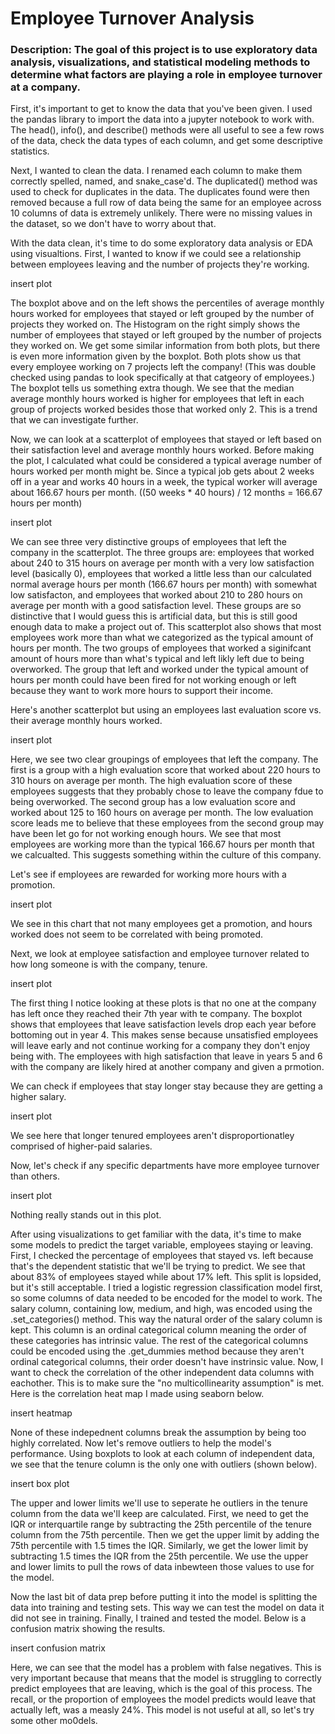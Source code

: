 # Employee Turnover Analysis
### Description: The goal of this project is to use exploratory data analysis, visualizations, and statistical modeling methods to determine what factors are playing a role in employee turnover at a company. 

First, it's important to get to know the data that you've been given. I used the pandas library to import the data into a jupyter notebook to work with. The head(), info(), and describe() methods were all useful to see a few rows of the data, check the data types of each column, and get some descriptive statistics. 

Next, I wanted to clean the data. I renamed each column to make them correctly spelled, named, and snake_case'd. The duplicated() method was used to check for duplicates in the data. The duplicates found were then removed because a full row of data being the same for an employee across 10 columns of data is extremely unlikely. There were no missing values in the dataset, so we don't have to worry about that.

With the data clean, it's time to do some exploratory data analysis or EDA using visualtions. First, I wanted to know if we could see a relationship between employees leaving and the number of projects they're working.

insert plot

The boxplot above and on the left shows the percentiles of average monthly hours worked for employees that stayed or left grouped by the number of projects they worked on. The Histogram on the right simply shows the number of employees that stayed or left grouped by the number of projects they worked on. We get some similar information from both plots, but there is even more information given by the boxplot. Both plots show us that every employee working on 7 projects left the company! (This was double checked using pandas to look specifically at that catgeory of employees.) The boxplot tells us something extra though. We see that the median average monthly hours worked is higher for employees that left in each group of projects worked besides those that worked only 2. This is a trend that we can investigate further.

Now, we can look at a scatterplot of employees that stayed or left based on their satisfaction level and average monthly hours worked. Before making the plot, I calculated what could be considered a typical average number of hours worked per month might be. Since a typical job gets about 2 weeks off in a year and works 40 hours in a week, the typical worker will average about 166.67 hours per month. ((50 weeks * 40 hours) / 12 months = 166.67 hours per month)

insert plot

We can see three very distinctive groups of employees that left the company in the scatterplot. The three groups are: employees that worked about 240 to 315 hours on average per month with a very low satisfaction level (basically 0), employees that worked a little less than our calculated normal average hours per month (166.67 hours per month) with somewhat low satisfacton, and employees that worked about 210 to 280 hours on average per month with a good satisfaction level. These groups are so distinctive that I would guess this is artificial data, but this is still good enough data to make a project out of. This scatterplot also shows that most employees work more than what we categorized as the typical amount of hours per month. The two groups of employees that worked a siginifcant amount of hours more than what's typical and left likly left due to being overworked. The group that left and worked under the typical amount of hours per month could have been fired for not working enough or left because they want to work more hours to support their income.

Here's another scatterplot but using an employees last evaluation score vs. their average monthly hours worked.

insert plot

Here, we see two clear groupings of employees that left the company. The first is a group with a high evaluation score that worked about 220 hours to 310 hours on average per month. The high evaluation score of these employees suggests that they probably chose to leave the company fdue to being overworked. The second group has a low evaluation score and worked about 125 to 160 hours on average per month. The low evaluation score leads me to believe that these employees from the second group may have been let go for not working enough hours. We see that most employees are working more than the typical 166.67 hours per month that we calcualted. This suggests something within the culture of this company. 

Let's see if employees are rewarded for working more hours with a promotion.

insert plot

We see in this chart that not many employees get a promotion, and hours worked does not seem to be correlated with being promoted.

Next, we look at employee satisfaction and employee turnover related to how long someone is with the company, tenure. 

insert plot

The first thing I notice looking at these plots is that no one at the company has left once they reached their 7th year with te company. The boxplot shows that employees that leave satisfaction levels drop each year before bottoming out in year 4. This makes sense because unsatisfied employees will leave early and not continue working for a company they don't enjoy being with. The employees with high satisfaction that leave in years 5 and 6 with the company are likely hired at another company and given a prmotion. 

We can check if employees that stay longer stay because they are getting a higher salary.

insert plot

We see here that longer tenured employees aren't disproportionatley comprised of higher-paid salaries.

Now, let's check if any specific departments have more employee turnover than others.

insert plot

Nothing really stands out in this plot.

After using visualizations to get familiar with the data, it's time to make some models to predict the target variable, employees staying or leaving. First, I checked the percentage of employees that stayed vs. left because that's the dependent statistic that we'll be trying to predict. We see that about 83% of employees stayed while about 17% left. This split is lopsided, but it's still acceptable. I tried a logistic regression classification model first, so some columns of data needed to be encoded for the model to work. The salary column, containing low, medium, and high, was encoded using the .set_categories() method. This way the natural order of the salary column is kept. This column is an ordinal categorical column meaning the order of these categories has intrinsic value. The rest of the categorical columns could be encoded using the .get_dummies method because they aren't ordinal categorical columns, their order doesn't have instrinsic value. Now, I want to check the correlation of the other independent data columns with eachother. This is to make sure the "no multicollinearity assumption" is met. Here is the correlation heat map I made using seaborn below.

insert heatmap

None of these indepednent columns break the assumption by being too highly correlated. Now let's remove outliers to help the model's performance. Using boxplots to look at each column of independent data, we see that the tenure column is the only one with outliers (shown below).

insert box plot

The upper and lower limits we'll use to seperate he outliers in the tenure column from the data we'll keep are calculated. First, we need to get the IQR or interquartile range by subtracting the 25th percentile of the tenure column from the 75th percentile. Then we get the upper limit by adding the 75th percentile with 1.5 times the IQR. Similarly, we get the lower limit by subtracting 1.5 times the IQR from the 25th percentile. We use the upper and lower limits to pull the rows of data inbewteen those values to use for the model. 

Now the last bit of data prep before putting it into the model is splitting the data into training and testing sets. This way we can test the model on data it did not see in training. Finally, I trained and tested the model. Below is a confusion matrix showing the results.

insert confusion matrix

Here, we can see that the model has a problem with false negatives. This is very important because that means that the model is struggling to correctly predict employees that are leaving, which is the goal of this process. The recall, or the proportion of employees the model predicts would leave that actually left, was a measly 24%. This model is not useful at all, so let's try some other mo0dels.


